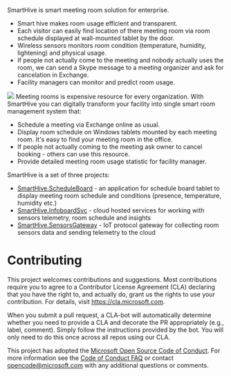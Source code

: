 SmartHive is smart meeting room solution for enterprise. 
<ul>
  <li>Smart hive makes room usage efficient and transparent.</li>
  <li>Each visitor can easily find location of there meeting room via room schedule displayed at wall-mounted tablet by the door.</li>
  <li>Wireless sensors monitors room condition (temperature, humidity, lightening) and physical usage.</li>
  <li>If people not actually come to  the meeting and nobody actually uses the room, we can send a Skype message to a meeting organizer and ask for cancelation in Exchange. </li>
  <li>Facility managers can monitor and predict room usage.</li>
</ul>
<img src="Docs/Images/Architecture.jpg"/>
Meeting rooms is expensive resource for every organization.
With SmartHive you can digitally transform your facility into single smart room management system that:
<ul>
  <li>Schedule a meeting via Exchange online as usual.</li>
  <li>Display room schedule on Windows tablets mounted by each meeting room. It's easy to find your meeting room in the office.</li>
  <li>If people not actually coming to the meeting ask owner to cancel booking - others can use this resource.</li>
  <li>Provide detailed meeting room usage statistic for facility manager.</li>
</ul>
SmartHive is a set of three projects:
<ul>
	<li><a href="SmartHive.ScheduleBoard">SmartHive.ScheduleBoard</a> - an application for schedule board tablet to display meeting room schedule and conditions (presence, temperature, humidity etc.) </li>
	<li><a href="SmartHive.InfoboardSvc">SmartHive.InfoboardSvc</a> - cloud hosted services for working with sensors telemetry, room schedule and insights</li>
	<li><a href="SmartHive.SensorsGateway">SmartHive.SensorsGateway</a> - IoT protocol gateway for collecting room sensors data and sending telemetry to the cloud</li>
</ul>

# Contributing

This project welcomes contributions and suggestions.  Most contributions require you to agree to a
Contributor License Agreement (CLA) declaring that you have the right to, and actually do, grant us
the rights to use your contribution. For details, visit https://cla.microsoft.com.

When you submit a pull request, a CLA-bot will automatically determine whether you need to provide
a CLA and decorate the PR appropriately (e.g., label, comment). Simply follow the instructions
provided by the bot. You will only need to do this once across all repos using our CLA.

This project has adopted the [Microsoft Open Source Code of Conduct](https://opensource.microsoft.com/codeofconduct/).
For more information see the [Code of Conduct FAQ](https://opensource.microsoft.com/codeofconduct/faq/) or
contact [opencode@microsoft.com](mailto:opencode@microsoft.com) with any additional questions or comments.
